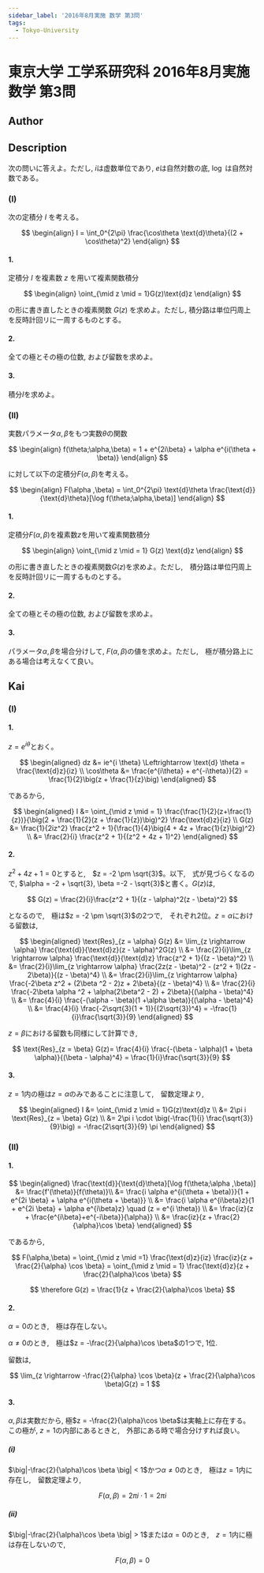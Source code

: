 ```yaml
---
sidebar_label: '2016年8月実施 数学 第3問'
tags:
  - Tokyo-University
---
```


# 東京大学 工学系研究科 2016年8月実施 数学 第3問

## **Author**

## **Description**
次の問いに答えよ。ただし, $i$は虚数単位であり, $e$は自然対数の底, $\log$ は自然対数である。

### (I)
次の定積分 $I$ を考える。

$$
\begin{align}
I = \int_0^{2\pi} \frac{\cos\theta \text{d}\theta}{(2 + \cos\theta)^2}
\end{align}
$$

#### 1.
定積分 $I$ を複素数 $z$ を用いて複素関数積分

$$
\begin{align}
\oint_{\mid z \mid = 1}G(z)\text{d}z
\end{align}
$$

の形に書き直したときの複素関数 $G(z)$ を求めよ。ただし, 積分路は単位円周上を反時計回リに一周するものとする。

#### 2.
全ての極とその極の位数, および留数を求めよ。

#### 3.
積分$I$を求めよ。

### (II)
実数パラメータ$\alpha ,\beta$をもつ実数$\theta$の関数

$$
\begin{align}
f(\theta;\alpha,\beta) = 1 + e^{2i\beta} + \alpha e^{i(\theta + \beta)}
\end{align}
$$

に対して以下の定積分$F(\alpha,\beta)$を考える。

$$
\begin{align}
F(\alpha ,\beta) = \int_0^{2\pi} \text{d}\theta \frac{\text{d}}{\text{d}\theta}[\log f(\theta;\alpha,\beta)]
\end{align}
$$

#### 1.
定積分$F(\alpha,\beta)$を複素数$z$を用いて複素関数積分

$$
\begin{align}
\oint_{\mid z \mid = 1} G(z) \text{d}z
\end{align}
$$

の形に書き直したときの複素関数$G(z)$を求めよ。ただし,　積分路は単位円周上を反時計回リに一周するものとする。

#### 2.
全ての極とその極の位数, および留数を求めよ。

#### 3.
パラメータ$\alpha ,\beta$を場合分けして, $F(\alpha,\beta)$の値を求めよ。ただし,　極が積分路上にある場合は考えなくて良い。

## **Kai**
### (I)
#### 1.
$z = e^{i\theta}$とおく。

$$
\begin{aligned}
dz &= ie^{i \theta} \Leftrightarrow \text{d} \theta = \frac{\text{d}z}{iz} \\
\cos\theta &= \frac{e^{i\theta} + e^{-i\theta}}{2} = \frac{1}{2}\big(z + \frac{1}{z}\big)
\end{aligned}
$$

であるから,　

$$
\begin{aligned}
I &= \oint_{\mid z \mid = 1} \frac{\frac{1}{2}(z+\frac{1}{z})}{\big(2 + \frac{1}{2}(z + \frac{1}{z})\big)^2} \frac{\text{d}z}{iz} \\
G(z) &= \frac{1}{2iz^2} \frac{z^2 + 1}{\frac{1}{4}\big(4 + 4z + \frac{1}{z}\big)^2} \\
&= \frac{2}{i} \frac{z^2 + 1}{(z^2 + 4z + 1)^2}
\end{aligned}
$$

#### 2.
$z^2 + 4z + 1 = 0$とすると,　$z = -2 \pm \sqrt{3}$。以下,　式が見づらくなるので, $\alpha = -2 + \sqrt{3}, \beta =-2 - \sqrt{3}$と書く。$G(z)$は,

$$
G(z) = \frac{2}{i}\frac{z^2 + 1}{(z - \alpha)^2(z - \beta)^2}
$$

となるので,　極は$z = -2 \pm \sqrt{3}$の2つで,　それぞれ2位。$z = \alpha$における留数は,

$$
\begin{aligned}
\text{Res}_{z = \alpha} G(z) &= \lim_{z \rightarrow \alpha} \frac{\text{d}}{\text{d}z}(z - \alpha)^2G(z) \\
&= \frac{2}{i}\lim_{z \rightarrow \alpha} \frac{\text{d}}{\text{d}z} \frac{z^2 + 1}{(z - \beta)^2} \\
&= \frac{2}{i}\lim_{z \rightarrow \alpha} \frac{2z(z - \beta)^2 - (z^2 + 1)(2z - 2\beta)}{(z - \beta)^4} \\
&= \frac{2}{i}\lim_{z \rightarrow \alpha} \frac{-2\beta z^2 + (2\beta ^2 - 2)z + 2\beta}{(z - \beta)^4} \\
&= \frac{2}{i} \frac{-2\beta \alpha ^2 + \alpha(2\beta^2 - 2) + 2\beta}{(\alpha - \beta)^4} \\
&= \frac{4}{i} \frac{-(\alpha - \beta)(1 +\alpha \beta)}{(\alpha - \beta)^4} \\
&= \frac{4}{i} \frac{-2\sqrt{3}(1 + 1)}{(2\sqrt{3})^4} = -\frac{1}{i}\frac{\sqrt{3}}{9} 
\end{aligned}
$$

$z = \beta$における留数も同様にして計算でき,

$$
\text{Res}_{z = \beta} G(z)= \frac{4}{i} \frac{-(\beta - \alpha)(1 + \beta \alpha)}{(\beta - \alpha)^4} = \frac{1}{i}\frac{\sqrt{3}}{9} 
$$

#### 3.
$z = 1$内の極は$z = \alpha$のみであることに注意して,　留数定理より,　

$$
\begin{aligned}
I &= \oint_{\mid z \mid = 1}G(z)\text{d}z \\
&= 2\pi i \text{Res}_{z = \beta} G(z) \\
&= 2\pi i \cdot \big(-\frac{1}{i} \frac{\sqrt{3}}{9}\big) = -\frac{2\sqrt{3}}{9} \pi
\end{aligned}
$$

### (II)
#### 1.

$$
\begin{aligned}
\frac{\text{d}}{\text{d}\theta}[\log f(\theta;\alpha ,\beta)] &= \frac{f'(\theta)}{f(\theta)}\\
&= \frac{i \alpha e^{i(\theta + \beta)}}{1 + e^{2i \beta} + \alpha e^{i(\theta + \beta)}} \\
&= \frac{i \alpha e^{i\beta}z}{1 + e^{2i \beta} + \alpha e^{i\beta}z} \quad (z = e^{i \theta}) \\
&= \frac{iz}{z + \frac{e^{i\beta}+e^{-i\beta}}{\alpha}} \\
&= \frac{iz}{z + \frac{2}{\alpha}\cos \beta}
\end{aligned}
$$

であるから,

$$
F(\alpha,\beta) = \oint_{\mid z \mid =1} \frac{\text{d}z}{iz} \frac{iz}{z + \frac{2}{\alpha} \cos \beta} = \oint_{\mid z \mid = 1} \frac{\text{d}z}{z + \frac{2}{\alpha}\cos \beta} 
$$

$$
\therefore G(z) = \frac{1}{z + \frac{2}{\alpha}\cos \beta}
$$

#### 2.
$\alpha = 0$のとき,　極は存在しない。

$\alpha \neq 0$のとき,　極は$z = -\frac{2}{\alpha}\cos \beta$の1つで, 1位.

留数は,

$$
\lim_{z \rightarrow -\frac{2}{\alpha} \cos \beta}(z + \frac{2}{\alpha}\cos \beta)G(z) = 1
$$

#### 3.
$\alpha,\beta$は実数だから, 極$z = -\frac{2}{\alpha}\cos \beta$は実軸上に存在する。この極が, $z = 1$の内部にあるときと,　外部にある時で場合分けすれば良い。

##### (i)
$\big|-\frac{2}{\alpha}\cos \beta \big| < 1$かつ$\alpha \neq 0$のとき,　極は$z = 1$内に存在し,　留数定理より,　

$$
F(\alpha,\beta) = 2\pi i \cdot 1 =2\pi i
$$

##### (ii)
$\big|-\frac{2}{\alpha}\cos \beta \big| > 1$または$\alpha = 0$のとき,　$z = 1$内に極は存在しないので,　

$$
F(\alpha,\beta) = 0
$$